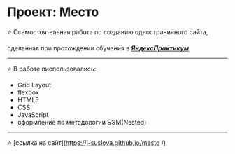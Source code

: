 # Проект: Место

:star: Cсамостоятельная работа по созданию одностраничного сайта,

сделанная при прохождении обучения в [**_ЯндексПрактикум_**](https://practicum.yandex.ru/web/)

---

:star: В работе писпользовались:

- Grid Layout
- flexbox
- HTML5
- CSS
- JavaScript
- оформление по методологии БЭМ(Nested)

---

:star: [ссылка на сайт](https://i-suslova.github.io/mesto /)
